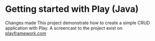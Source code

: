 # Getting started with Play (Java)
Changes made
This project demonstrate how to create a simple CRUD application with Play. A screencast to the project exist on [playframework.com](http://playframework.com)
